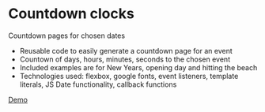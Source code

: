 # Countdown clocks

Countdown pages for chosen dates

* Reusable code to easily generate a countdown page for an event
* Countown of days, hours, minutes, seconds to the chosen event
* Included examples are for New Years, opening day and hitting the beach
* Technologies used: flexbox, google fonts, event listeners, template literals, JS Date functionality, callback functions

[Demo](https://raw.githack.com/mecramer/countdown-clock/master/index.html)
